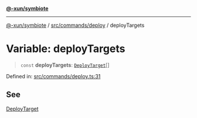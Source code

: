 [**@-xun/symbiote**](../../../../README.md)

***

[@-xun/symbiote](../../../../README.md) / [src/commands/deploy](../README.md) / deployTargets

# Variable: deployTargets

> `const` **deployTargets**: [`DeployTarget`](../enumerations/DeployTarget.md)[]

Defined in: [src/commands/deploy.ts:31](https://github.com/Xunnamius/symbiote/blob/d58f752a47908197bf2e7050b119b5cca3d1f350/src/commands/deploy.ts#L31)

## See

[DeployTarget](../enumerations/DeployTarget.md)
